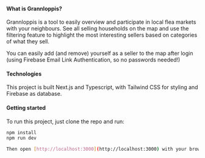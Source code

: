 #### What is Grannloppis?

Grannloppis is a tool to easily overview and participate in local flea markets with your neighbours. See all selling households on the map and use the filtering feature to highlight the most interesting sellers based on categories of what they sell.

You can easily add (and remove) yourself as a seller to the map after login (using Firebase Email Link Authentication, so no passwords needed!)

#### Technologies

This project is built Next.js and Typescript, with Tailwind CSS for styling and Firebase as database.

#### Getting started

To run this project, just clone the repo and run:

```bash
npm install
npm run dev

Then open [http://localhost:3000](http://localhost:3000) with your browser.